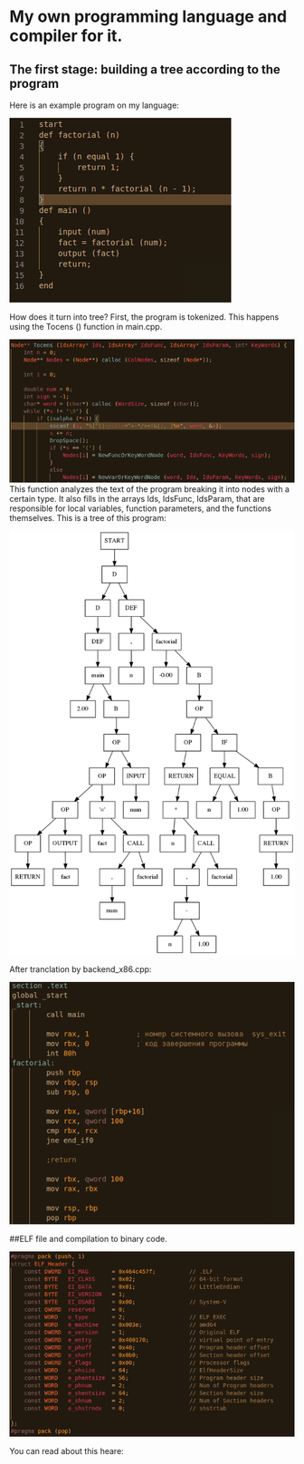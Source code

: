 
# My own programming language and compiler for it.
## The first stage: building a tree according to the program
Here is an example program on my language:

![factorial prgrams](resources/factorial.png)

How does it turn into tree? First, the program is tokenized. 
This happens using the Tocens () function in main.cpp.

![tocens](resources/Tocens.png)
This function analyzes the text of the program breaking it into nodes with a certain type. It also fills in the arrays Ids, IdsFunc, IdsParam, that are responsible for local variables, function parameters, and the functions themselves.
This is a tree of this program:

![factorial tree](resources/factorial_tree.png)

After tranclation by backend_x86.cpp:

![after transl](resources/after_translation1.png)

##ELF file and compilation to binary code.

![ELF](resources/ELF.png)

You can read about this heare: